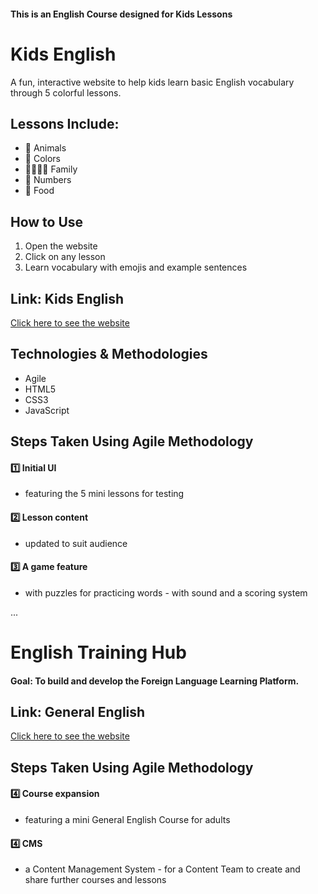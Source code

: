 #### This is an English Course designed for Kids Lessons


# Kids English

A fun, interactive website to help kids learn basic English vocabulary through 5 colorful lessons.

## Lessons Include:
- 🐶 Animals
- 🎨 Colors
- 👨‍👩‍👧‍👦 Family
- 🔢 Numbers
- 🍎 Food

## How to Use
1. Open the website
2. Click on any lesson
3. Learn vocabulary with emojis and example sentences

## Link: Kids English
[Click here to see the website](https://ilkaysen18.github.io/english-for-young-learners/)

## Technologies & Methodologies
- Agile
- HTML5
- CSS3
- JavaScript

## Steps Taken Using Agile Methodology
#### 1️⃣ Initial UI
* featuring the 5 mini lessons for testing
#### 2️⃣ Lesson content
* updated to suit audience
#### 3️⃣ A game feature
* with puzzles for practicing words - with sound and a scoring system


...


# English Training Hub

#### Goal: To build and develop the Foreign Language Learning Platform.

## Link: General English
[Click here to see the website](https://ilkaysen18.github.io/english-for-young-learners/gen-eng)

## Steps Taken Using Agile Methodology
#### 4️⃣ Course expansion
* featuring a mini General English Course for adults
#### 4️⃣ CMS
* a Content Management System - for a Content Team to create and share further courses and lessons















